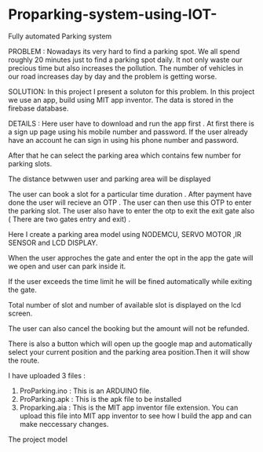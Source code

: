 # Proparking-system-using-IOT-
Fully automated Parking system

PROBLEM : Nowadays its very hard to find a parking spot. We all spend roughly 20 minutes just to find a parking spot daily. It not only waste our precious time but also increases the pollution. The number of vehicles in our road increases day by day and the problem is getting worse.  

SOLUTION: In this project I present a soluton for this problem. In this project we use an app, build using MIT app inventor. The data is stored in the firebase database. 

DETAILS : Here user have to download and run the app first . At first there is a sign up page using his mobile number and password. If the user already have an account he can sign in using his phone number and password.

After that he can select the parking area which contains few number for parking slots.

The distance betwwen user and parking area will be displayed

The user can book a slot for a particular time duration . After payment have done the user will recieve an OTP . The user can then use this OTP  to enter the parking slot. The user also have to enter the otp to exit the exit gate also ( There are two gates entry and exit) .

Here I create a parking area model using NODEMCU, SERVO MOTOR ,IR SENSOR and LCD DISPLAY.

When the user approches the gate and enter the opt in the app the gate will we open and user can park inside it.

If the user exceeds the time limit he will be fined automatically while exiting the gate. 

Total number of slot and number of available slot is displayed on the lcd screen.

The user can also cancel the booking but the amount will not be refunded.

There is also a button which will open up the google map and automatically select your current position and the parking area position.Then it will show the route.

I have uploaded 3 files :
 1. ProParking.ino : This is an ARDUINO file. 
 2. ProParking.apk : This is the apk file to be installed
 3. Proparking.aia : This is the MIT app inventor file extension. You can upload this file into MIT app inventor to see how I build the app and can make neccessary changes. 

The project model
